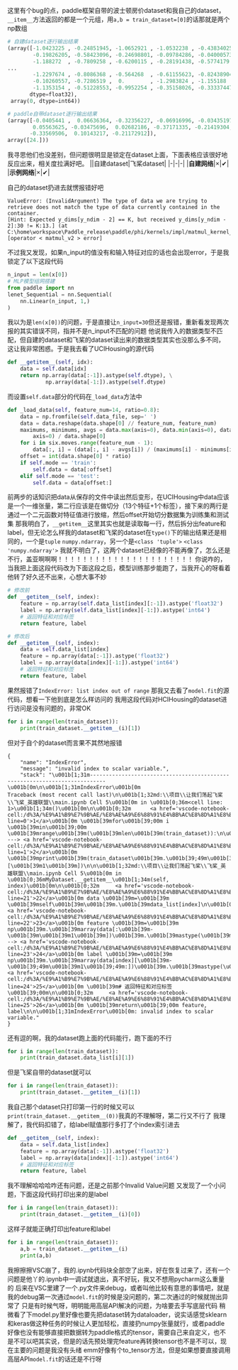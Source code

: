 这里有个bug的点，paddle框架自带的波士顿房价dataset和我自己的dataset，`__item__`方法返回的都是一个元组，用`a,b = train_dataset=[0]`的话那就是两个np数组
```py
# 自建dataset逐行输出结果
(array([-1.0423225 , -0.24851945, -1.0652921 , -1.0532238 , -0.43834025,
        -0.19826205, -0.58423096, -0.24698801, -0.09784286, -0.04000573,
        -1.188272  , -0.7809258 , -0.6200115 , -0.28191438, -0.5774179 ,
...
        -1.2297674 , -0.8086368 , -0.564268  , -0.61155623, -0.82438904,
        -0.10260557, -0.7286519 ,  0.        , -1.2983824 , -1.155188  ,
        -1.1353154 , -0.51228553, -0.9952254 , -0.35158026, -0.33337447],
       dtype=float32),
 array(0, dtype=int64))
 ```
 ```py
 # paddle自带dataset逐行输出结果
(array([-0.0405441 ,  0.06636364, -0.32356227, -0.06916996, -0.03435197,
         0.05563625, -0.03475696,  0.02682186, -0.37171335, -0.21419304,
        -0.33569506,  0.10143217, -0.21172912]),
 array([24.]))
 ```
我寻思他们也没差别，但问题很明显是锁定在dataset上面，下面表格应该很好地反应出来，相关度拉满好吧。
||自建dataset|飞桨dataset|
|-|-|-|
|**自建网络**|×|✔|
|**示例网络**|×|✔|

自己的dataset扔进去就愣报错好吧
```
ValueError: (InvalidArgument) The type of data we are trying to retrieve does not match the type of data currently contained in the container. 
[Hint: Expected y_dims[y_ndim - 2] == K, but received y_dims[y_ndim - 2]:30 != K:13.] (at C:\home\workspace\Paddle_release\paddle/phi/kernels/impl/matmul_kernel_impl.h:315)
[operator < matmul_v2 > error]
```
不过我又发现，如果n_input的值没有和输入特征对应的话也会出现error，于是我锁定了以下这段代码
```py
n_input = len(x[0])
# MLP模型组网搭建
from paddle import nn
lenet_Sequential = nn.Sequential(
    nn.Linear(n_input, 1,)
)
```
我以为是`len(x[0])`的问题，于是直接让`n_input=30`但还是报错，重新看发现两次报的其实错误不同，指并不是n_input不匹配的问题
他说我传入的数据类型不匹配，但自建的dataset和飞桨的dataset读出来的数据类型其实也没那么多不同，这让我非常困惑。于是我去看了UCIHousing的源代码
```py
def __getitem__(self, idx):
    data = self.data[idx]
    return np.array(data[:-1]).astype(self.dtype), \
            np.array(data[-1:]).astype(self.dtype)
```
而设置`self.data`部分的代码在`_load_data`方法中
```py
def _load_data(self, feature_num=14, ratio=0.8):
    data = np.fromfile(self.data_file, sep=' ')
    data = data.reshape(data.shape[0] // feature_num, feature_num)
    maximums, minimums, avgs = data.max(axis=0), data.min(axis=0), data.sum(
        axis=0) / data.shape[0]
    for i in six.moves.range(feature_num - 1):
        data[:, i] = (data[:, i] - avgs[i]) / (maximums[i] - minimums[i])
    offset = int(data.shape[0] * ratio)
    if self.mode == 'train':
        self.data = data[:offset]
    elif self.mode == 'test':
        self.data = data[offset:]
```
前两步的话知识把data从保存的文件中读出然后变形，在UCIHousing中data应该是一个一维张量，第二行应该是在做切分（13个特征+1个标签），接下来的两行是通过一个二元函数对特征值进行放缩，然后offset开始切分数据集为训练集和测试集
那我明白了，`__getitem__`这里其实也就是读取每一行，然后拆分出feature和label，但无论怎么样我的dataset和飞桨的dataset在`type()`下的输出结果还是相同的，一个是`tuple` `numpy.ndarray`，另一个是`<class 'tuple'>` `<class 'numpy.ndarray'>`
我就不明白了，这两个dataset已经像的不能再像了，怎么还是不行，盖亚啊啊啊！！！！！！！！！！！！！！！！！！！！！！
你说咋的，当我把上面这段代码改为下面这段之后，模型训练那步能跑了，当我开心的呀看着他转了好久还不出来，心想大事不妙
```py
# 修改前
def __getitem__(self, index):
    feature = np.array(self.data_list[index][:-1]).astype('float32')
    label = np.array(self.data_list[index][-1:]).astype('int64')
    # 返回特征和对应标签
    return feature, label
```
```py
# 修改后
def __getitem__(self, index):
    data = self.data_list[index]
    feature = np.array(data[:-1]).astype('float32')
    label = np.array(data[index][-1:]).astype('int64')
    # 返回特征和对应标签
    return feature, label
```
果然报错了`IndexError: list index out of range`
那我又去看了`model.fit`的源代码，想看一下他到底是怎么样访问的
我用这段代码对HCIHousing的dataset进行访问是没有问题的，非常OK
```py
for i in range(len(train_dataset)):
    print(train_dataset.__getitem__(i)[1])
```
但对于自个的dataset而言果不其然地报错
```
{
	"name": "IndexError",
	"message": "invalid index to scalar variable.",
	"stack": "\u001b[1;31m---------------------------------------------------------------------------\u001b[0m\n\u001b[1;31mIndexError\u001b[0m                                Traceback (most recent call last)\n\u001b[1;32md:\\项目\\让我们荡起飞桨\\飞桨_英雄联盟\\main.ipynb Cell 5\u001b[0m in \u001b[0;36m<cell line: 1>\u001b[1;34m()\u001b[0m\n\u001b[0;32m      <a href='vscode-notebook-cell:/d%3A/%E9%A1%B9%E7%9B%AE/%E8%AE%A9%E6%88%91%E4%BB%AC%E8%8D%A1%E8%B5%B7%E9%A3%9E%E6%A1%A8/%E9%A3%9E%E6%A1%A8_%E8%8B%B1%E9%9B%84%E8%81%94%E7%9B%9F/main.ipynb#X11sZmlsZQ%3D%3D?line=0'>1</a>\u001b[0m \u001b[39mfor\u001b[39;00m i \u001b[39min\u001b[39;00m \u001b[39mrange\u001b[39m(\u001b[39mlen\u001b[39m(train_dataset)):\n\u001b[1;32m----> <a href='vscode-notebook-cell:/d%3A/%E9%A1%B9%E7%9B%AE/%E8%AE%A9%E6%88%91%E4%BB%AC%E8%8D%A1%E8%B5%B7%E9%A3%9E%E6%A1%A8/%E9%A3%9E%E6%A1%A8_%E8%8B%B1%E9%9B%84%E8%81%94%E7%9B%9F/main.ipynb#X11sZmlsZQ%3D%3D?line=1'>2</a>\u001b[0m     \u001b[39mprint\u001b[39m(train_dataset\u001b[39m.\u001b[39;49m\u001b[39m__getitem__\u001b[39;49m(i)[\u001b[39m1\u001b[39m])\n\n\u001b[1;32md:\\项目\\让我们荡起飞桨\\飞桨_英雄联盟\\main.ipynb Cell 5\u001b[0m in \u001b[0;36mMyDataset.__getitem__\u001b[1;34m(self, index)\u001b[0m\n\u001b[0;32m     <a href='vscode-notebook-cell:/d%3A/%E9%A1%B9%E7%9B%AE/%E8%AE%A9%E6%88%91%E4%BB%AC%E8%8D%A1%E8%B5%B7%E9%A3%9E%E6%A1%A8/%E9%A3%9E%E6%A1%A8_%E8%8B%B1%E9%9B%84%E8%81%94%E7%9B%9F/main.ipynb#X11sZmlsZQ%3D%3D?line=21'>22</a>\u001b[0m data \u001b[39m=\u001b[39m \u001b[39mself\u001b[39m\u001b[39m.\u001b[39mdata_list[index]\n\u001b[0;32m     <a href='vscode-notebook-cell:/d%3A/%E9%A1%B9%E7%9B%AE/%E8%AE%A9%E6%88%91%E4%BB%AC%E8%8D%A1%E8%B5%B7%E9%A3%9E%E6%A1%A8/%E9%A3%9E%E6%A1%A8_%E8%8B%B1%E9%9B%84%E8%81%94%E7%9B%9F/main.ipynb#X11sZmlsZQ%3D%3D?line=22'>23</a>\u001b[0m feature \u001b[39m=\u001b[39m np\u001b[39m.\u001b[39marray(data[:\u001b[39m-\u001b[39m\u001b[39m1\u001b[39m])\u001b[39m.\u001b[39mastype(\u001b[39m'\u001b[39m\u001b[39mfloat32\u001b[39m\u001b[39m'\u001b[39m)\n\u001b[1;32m---> <a href='vscode-notebook-cell:/d%3A/%E9%A1%B9%E7%9B%AE/%E8%AE%A9%E6%88%91%E4%BB%AC%E8%8D%A1%E8%B5%B7%E9%A3%9E%E6%A1%A8/%E9%A3%9E%E6%A1%A8_%E8%8B%B1%E9%9B%84%E8%81%94%E7%9B%9F/main.ipynb#X11sZmlsZQ%3D%3D?line=23'>24</a>\u001b[0m label \u001b[39m=\u001b[39m np\u001b[39m.\u001b[39marray(data[index][\u001b[39m-\u001b[39;49m\u001b[39m1\u001b[39;49m:])\u001b[39m.\u001b[39mastype(\u001b[39m'\u001b[39m\u001b[39mint64\u001b[39m\u001b[39m'\u001b[39m)\n\u001b[0;32m     <a href='vscode-notebook-cell:/d%3A/%E9%A1%B9%E7%9B%AE/%E8%AE%A9%E6%88%91%E4%BB%AC%E8%8D%A1%E8%B5%B7%E9%A3%9E%E6%A1%A8/%E9%A3%9E%E6%A1%A8_%E8%8B%B1%E9%9B%84%E8%81%94%E7%9B%9F/main.ipynb#X11sZmlsZQ%3D%3D?line=24'>25</a>\u001b[0m \u001b[39m# 返回特征和对应标签\u001b[39;00m\n\u001b[0;32m     <a href='vscode-notebook-cell:/d%3A/%E9%A1%B9%E7%9B%AE/%E8%AE%A9%E6%88%91%E4%BB%AC%E8%8D%A1%E8%B5%B7%E9%A3%9E%E6%A1%A8/%E9%A3%9E%E6%A1%A8_%E8%8B%B1%E9%9B%84%E8%81%94%E7%9B%9F/main.ipynb#X11sZmlsZQ%3D%3D?line=25'>26</a>\u001b[0m \u001b[39mreturn\u001b[39;00m feature, label\n\n\u001b[1;31mIndexError\u001b[0m: invalid index to scalar variable."
}
```
还有逗的啊，我的dataset跑上面的代码能行，跑下面的不行
```py
for i in range(len(train_dataset)):
    print(train_dataset.data_list[i][1])
```
但是飞桨自带的dataset就可以
```py
for i in range(len(train_dataset)):
    print(train_dataset.__getitem__(i)[1])
```
我自己那个dataset只打印第一行的时候又可以`print(train_dataset.__getitem__(0))`我真的不理解呀，第二行又不行了
我理解了，我代码扣错了，给label赋值那行多打了个index索引进去
```py
def __getitem__(self, index):
    data = self.data_list[index]
    feature = np.array(data[:-1]).astype('float32')
    label = np.array(data[index][-1:]).astype('int64')
    # 返回特征和对应标签
    return feature, label
```
我不理解哈哈哈咋还有问题，还是之前那个Invalid Value问题
又发现了一个小问题，下面这段代码打印出来的是label
```py
for i in range(len(train_dataset)):
    print(train_dataset.__getitem__(i)[0])
```
这样子就能正确打印出feature和label
```py
for i in range(len(train_dataset)):
    a,b = train_dataset.__getitem__(i)
    print(a,b)
```
我擦擦擦VSC崩了，我的.ipynb代码块全部空了出来，好在恢复过来了，还有一个问题是他丫的.ipynb中一调试就退出，真不好玩，我又不想用pycharm这么重量的
后来在VSC里建了一个.py文件来debug，或者叫他比较有意思的事情吧，就是我的debug第一次通过`model.fit`的时候是没问题的，第二次通过的时候就抛出异常了
只是有时候气呀，明明能用高层API解决的问题，为啥要去手写底层代码
稍微看了下model.py里好像也要先把dataset转为dataloader，说实话感觉sklearn和keras做这种任务的时候让人更加轻松，直接扔numpy张量就行，或者paddle好像也没有能够直接把数据转为paddle格式的tensor，需要自己来自定义，也不是不可以吧其实说，但是的话先预处理完feature再转换tensor也不是不可以，现在主要的问题是我没有头绪
emm好像有个to_tensor方法，但是如果想要直接调用高层API`model.fit`的话还是不行呀